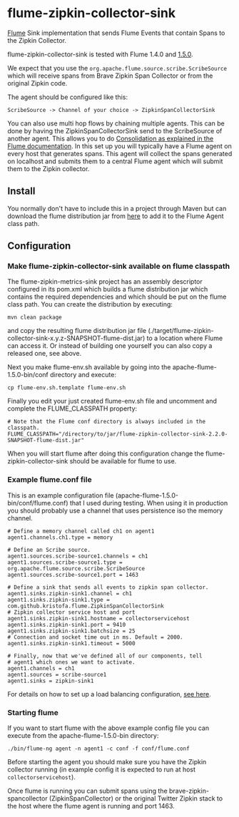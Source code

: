 # flume-zipkin-collector-sink #

[Flume](http://flume.apache.org) Sink implementation that sends Flume Events that
contain Spans to the Zipkin Collector.

flume-zipkin-collector-sink is tested with Flume 1.4.0 and [1.5.0](http://flume.apache.org/FlumeUserGuide.html).

We expect that you use the `org.apache.flume.source.scribe.ScribeSource` which will 
receive spans from Brave Zipkin Span Collector or from the original Zipkin code.

The agent should be configured like this:

    ScribeSource -> Channel of your choice -> ZipkinSpanCollectorSink

You can also use multi hop flows by chaining multiple agents. This can be done by having 
the ZipkinSpanCollectorSink send to the ScribeSource of another agent. This allows you to do [Consolidation as explained
in the Flume documentation](http://flume.apache.org/FlumeUserGuide.html#consolidation). 
In this set up you will typically have a Flume agent on every
host that generates spans. This agent will collect the spans generated on localhost and submits
them to a central Flume agent which will submit them to the Zipkin collector.


## Install ##

You normally don't have to include this in a project through Maven but can download the flume distribution jar from [here](http://search.maven.org/#search%7Cga%7C1%7Cflume-zipkin-collector-sink)
to add it to the Flume Agent class path.

## Configuration ##

### Make flume-zipkin-collector-sink available on flume classpath ###

The flume-zipkin-metrics-sink project has an assembly descriptor configured in its pom.xml which builds a flume distribution jar 
which contains the required dependencies and which should be put on the flume class path. You can create the distribution by executing:

    mvn clean package

and copy the resulting flume distribution jar file (./target/flume-zipkin-collector-sink-x.y.z-SNAPSHOT-flume-dist.jar)
to a location where Flume can access it.  Or instead of building one yourself you can also copy a released one, see above.

Next you make flume-env.sh available by going into the apache-flume-1.5.0-bin/conf directory
and execute:

    cp flume-env.sh.template flume-env.sh

Finally you edit your just created flume-env.sh file and uncomment and complete the 
FLUME_CLASSPATH property:

    # Note that the Flume conf directory is always included in the classpath.
    FLUME_CLASSPATH="/directory/to/jar/flume-zipkin-collector-sink-2.2.0-SNAPSHOT-flume-dist.jar"
     
When you will start flume after doing this configuration change the flume-zipkin-collector-sink
should be available for flume to use.

### Example flume.conf file ###

This is an example configuration file (apache-flume-1.5.0-bin/conf/flume.conf) 
that I used during testing. When using it in production you should probably use a channel
that uses persistence iso the memory channel. 

    # Define a memory channel called ch1 on agent1
    agent1.channels.ch1.type = memory
 
    # Define an Scribe source.
    agent1.sources.scribe-source1.channels = ch1
    agent1.sources.scribe-source1.type = org.apache.flume.source.scribe.ScribeSource
    agent1.sources.scribe-source1.port = 1463
 
    # Define a sink that sends all events to zipkin span collector.
    agent1.sinks.zipkin-sink1.channel = ch1
    agent1.sinks.zipkin-sink1.type = com.github.kristofa.flume.ZipkinSpanCollectorSink
    # Zipkin collector service host and port
    agent1.sinks.zipkin-sink1.hostname = collectorservicehost
    agent1.sinks.zipkin-sink1.port = 9410 
    agent1.sinks.zipkin-sink1.batchsize = 25
    # Connection and socket time out in ms. Default = 2000.
    agent1.sinks.zipkin-sink1.timeout = 5000
 
    # Finally, now that we've defined all of our components, tell
    # agent1 which ones we want to activate.
    agent1.channels = ch1
    agent1.sources = scribe-source1
    agent1.sinks = zipkin-sink1

For details on how to set up a load balancing configuration, [see here](http://kdevlog.blogspot.be/2014/06/add-load-balancing-to-zipkin-flume.html).

### Starting flume ###

If you want to start flume with the above example config file you can execute from the 
apache-flume-1.5.0-bin directory:

    ./bin/flume-ng agent -n agent1 -c conf -f conf/flume.conf
    
Before starting the agent you should make sure you have the Zipkin collector running
(in example config it is expected to run at host `collectorservicehost`).

Once flume is running you can submit spans using the brave-zipkin-spancollector (ZipkinSpanCollector)
or the original Twitter Zipkin stack to the host where the flume agent is running and port 1463.

